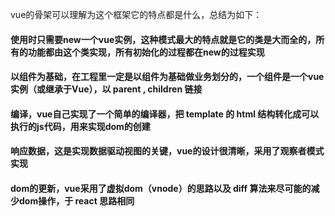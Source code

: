 vue的骨架可以理解为这个框架它的特点都是什么，总结为如下：

#### 使用时只需要new一个vue实例，这种模式最大的特点就是它的类是大而全的，所有的功能都由这个类实现，所有初始化的过程都在new的过程实现

#### 以组件为基础，在工程里一定是以组件为基础做业务划分的，一个组件是一个vue实例（或继承于Vue），以 parent , children 链接

#### 编译，vue自己实现了一个简单的编译器，把 template 的 html 结构转化成可以执行的js代码，用来实现dom的创建

#### 响应数据，这是实现数据驱动视图的关键，vue的设计很清晰，采用了观察者模式实现

#### dom的更新，vue采用了虚拟dom（vnode）的思路以及 diff 算法来尽可能的减少dom操作，于 react 思路相同
